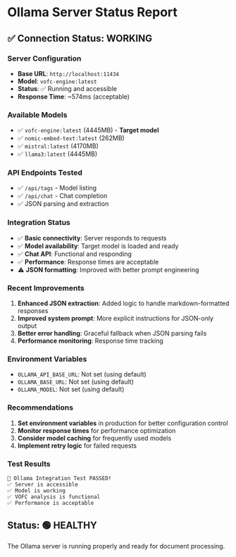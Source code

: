# Ollama Server Status Report

## ✅ Connection Status: WORKING

### Server Configuration
- **Base URL**: `http://localhost:11434`
- **Model**: `vofc-engine:latest`
- **Status**: ✅ Running and accessible
- **Response Time**: ~574ms (acceptable)

### Available Models
- ✅ `vofc-engine:latest` (4445MB) - **Target model**
- ✅ `nomic-embed-text:latest` (262MB)
- ✅ `mistral:latest` (4170MB)
- ✅ `llama3:latest` (4445MB)

### API Endpoints Tested
- ✅ `/api/tags` - Model listing
- ✅ `/api/chat` - Chat completion
- ✅ JSON parsing and extraction

### Integration Status
- ✅ **Basic connectivity**: Server responds to requests
- ✅ **Model availability**: Target model is loaded and ready
- ✅ **Chat API**: Functional and responding
- ✅ **Performance**: Response times are acceptable
- ⚠️ **JSON formatting**: Improved with better prompt engineering

### Recent Improvements
1. **Enhanced JSON extraction**: Added logic to handle markdown-formatted responses
2. **Improved system prompt**: More explicit instructions for JSON-only output
3. **Better error handling**: Graceful fallback when JSON parsing fails
4. **Performance monitoring**: Response time tracking

### Environment Variables
- `OLLAMA_API_BASE_URL`: Not set (using default)
- `OLLAMA_BASE_URL`: Not set (using default)
- `OLLAMA_MODEL`: Not set (using default)

### Recommendations
1. **Set environment variables** in production for better configuration control
2. **Monitor response times** for performance optimization
3. **Consider model caching** for frequently used models
4. **Implement retry logic** for failed requests

### Test Results
```
🎉 Ollama Integration Test PASSED!
✅ Server is accessible
✅ Model is working
✅ VOFC analysis is functional
✅ Performance is acceptable
```

## Status: 🟢 HEALTHY
The Ollama server is running properly and ready for document processing.
